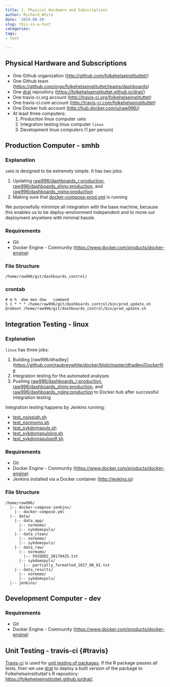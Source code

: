 ```yaml
---
title: 1. Physical Hardware and Subscriptions
author: Richard White
date: '2019-08-20'
slug: this-is-a-test
categories:
tags: 
- test

---
```



## Physical Hardware and Subscriptions

- One Github organization (http://github.com/folkehelseinstituttet/)
- One Github team (https://github.com/orgs/folkehelseinstituttet/teams/dashboards)
- One [drat](https://github.com/eddelbuettel/drat) repository (https://folkehelseinstituttet.github.io/drat/)
- One travis-ci.org account (http://travis-ci.org/folkehelseinstituttet)
- One travis-ci.com account (http://travis-ci.com/folkehelseinstituttet)
- One Docker hub account (http://hub.docker.com/u/raw996/)
- At least three computers:
    1. Production linux computer `smhb`
    2. Integration testing linux computer `linux`
    3. Development linux computers (1 per person)

## Production Computer - smhb

### Explanation

`smhb` is designed to be extremely simple. It has two jobs:

1. Updating [raw996/dashboards_r:production](https://hub.docker.com/r/raw996/dashboards_r/), [raw996/dashboards_shiny:production](https://hub.docker.com/r/raw996/dashboards_shiny/), and [raw996/dashboards_nginx:production](https://hub.docker.com/r/raw996/dashboards_nginx/)
2. Making sure that [docker-compose-prod.yml](https://github.com/raubreywhite/dashboards_control/blob/master/infrastructure/docker-compose-prod.yml) is running

We purposefully minimize all integration with the base machine, because this enables us to be deploy-environment independent and to move our deployment anywhere with minimal hassle.

### Requirements

- Git
- Docker Engine - Community (https://www.docker.com/products/docker-engine)

### File Structure

```
/home/raw996/git/dashboards_control/
```

### crontab

```
# m h  dom mon dow   command
5 1 * * * /home/raw996/git/dashboards_control/bin/prod_update.sh
@reboot /home/raw996/git/dashboards_control/bin/prod_update.sh
```

## Integration Testing - linux

### Explanation

`linux` has three jobs:

1. Building [raw996/dhadley](https://github.com/raubreywhite/docker/blob/master/dhadley/Dockerfile
2. Integration testing for the automated analyses
3. Pushing [raw996/dashboards_r:production](https://hub.docker.com/r/raw996/dashboards_r/), [raw996/dashboards_shiny:production](https://hub.docker.com/r/raw996/dashboards_shiny/), and [raw996/dashboards_nginx:production](https://hub.docker.com/r/raw996/dashboards_nginx/) to Docker hub after successful integration testing

Integration testing happens by Jenkins running:

- [test_noispiah.sh](https://github.com/raubreywhite/dashboards_control/blob/master/bin/test_noispiah.sh)
- [test_normomo.sh](https://github.com/raubreywhite/dashboards_control/blob/master/bin/test_normomo.sh)
- [test_sykdomspuls.sh](https://github.com/raubreywhite/dashboards_control/blob/master/bin/test_sykdomspuls.sh)
- [test_sykdomspulslog.sh](https://github.com/raubreywhite/dashboards_control/blob/master/bin/test_sykdomspulslog.sh)
- [test_sykdomspulspdf.sh](https://github.com/raubreywhite/dashboards_control/blob/master/bin/test_sykdomspulspdf.sh)

### Requirements
- Git
- Docker Engine - Community (https://www.docker.com/products/docker-engine)
- Jenkins installed via a Docker container (http://jenkins.io)

### File Structure

```
/home/raw996/
  |-- docker-compose-jenkins/
    |-- docker-compose.yml
  |-- data/
    |-- data_app/
      |-- normomo/
      |-- sykdomspuls/
    |-- data_clean/
      |-- normomo/
      |-- sykdomspuls/
    |-- data_raw/
      |-- normomo/
        |-- FHIDOD2_20170425.txt
      |-- sykdomspuls/
        |-- partially_formatted_2017_08_01.txt
    |-- data_results/
      |-- normomo/
      |-- sykdomspuls/
  |-- jenkins/
```

## Development Computer - dev

### Requirements

- Git
- Docker Engine - Community (https://www.docker.com/products/docker-engine)

## Unit Testing - travis-ci {#travis}

[Travis-ci](http://travis-ci.org/folkehelseinstituttet) is used for  [unit testing of packages](http://r-pkgs.had.co.nz/check.html#travis). If the R package passes all tests, then we use [drat](https://github.com/eddelbuettel/drat) to deploy a built version of the package to Folkehelseinstituttet's R repository: https://folkehelseinstituttet.github.io/drat/.
